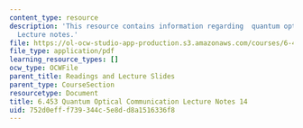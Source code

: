 ```yaml
---
content_type: resource
description: 'This resource contains information regarding  quantum optical communication:
  Lecture notes.'
file: https://ol-ocw-studio-app-production.s3.amazonaws.com/courses/6-453-quantum-optical-communication-fall-2016/752d0efff739344c5e8dd8a1516336f8_MIT6_453F16_Lect14.pdf
file_type: application/pdf
learning_resource_types: []
ocw_type: OCWFile
parent_title: Readings and Lecture Slides
parent_type: CourseSection
resourcetype: Document
title: 6.453 Quantum Optical Communication Lecture Notes 14
uid: 752d0eff-f739-344c-5e8d-d8a1516336f8
---
```

